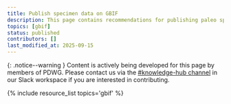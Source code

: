 ```yaml
---
title: Publish specimen data on GBIF
description: This page contains recommendations for publishing paleo specimen data on the Global Biodiversity Information Facility (GBIF), and also aggregates links to additional resources with more specific information.
topics: [gbif]
status: published
contributors: []
last_modified_at: 2025-09-15
---
```


{: .notice--warning }
Content is actively being developed for this page by members of PDWG. Please contact us via the [#knowledge-hub channel](https://paleo-data.slack.com/archives/C09L9TKC5MW) in our Slack workspace if you are interested in contributing. 

{% include resource_list topics='gbif' %}

